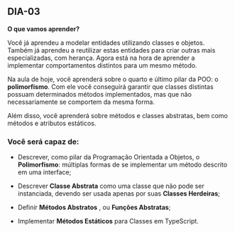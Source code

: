 ## DIA-03

**O que vamos aprender?**

Você já aprendeu a modelar entidades utilizando classes e objetos. Também já aprendeu a reutilizar estas entidades para criar outras mais especializadas, com herança. Agora está na hora de aprender a implementar comportamentos distintos para um mesmo método.

Na aula de hoje, você aprenderá sobre o quarto e último pilar da POO: o  **polimorfismo**. Com ele você conseguirá garantir que classes distintas possuam determinados métodos implementados, mas que não necessariamente se comportem da mesma forma.

Além disso, você aprenderá sobre métodos e classes abstratas, bem como métodos e atributos estáticos.

### Você será capaz de:

-   Descrever, como pilar da Programação Orientada a Objetos, o  **Polimorfismo**: múltiplas formas de se implementar um método descrito em uma interface;
    
-   Descrever  **Classe Abstrata**  como uma classe que não pode ser instanciada, devendo ser usada apenas por suas  **Classes Herdeiras**;
    
-   Definir  **Métodos Abstratos**  , ou  **Funções Abstratas**;
    
-   Implementar  **Métodos Estáticos**  para Classes em TypeScript.
